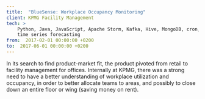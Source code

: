 ```yaml
---
title:  "BlueSense: Workplace Occupancy Monitoring"
client: KPMG Facility Management
tech: >
    Python, Java, JavaScript, Apache Storm, Kafka, Hive, MongoDB, cron, MCMC (PyMC3),
    time series forecasting
from:  2017-02-01 00:00:00 +0200
to:  2017-06-01 00:00:00 +0200
---
```

In its search to find product-market fit, the product pivoted from retail to facility management for offices. Internally at KPMG, there was a strong need to have a better understanding of workplace utilization and occupancy, in order to better allocate teams to areas, and possibly to close down an entire floor or wing (saving money on rent). 
